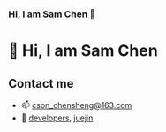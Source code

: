 ### Hi, I am Sam Chen 👋

# 👋 Hi, I am Sam Chen

## Contact me

- 📫 cson_chensheng@163.com
- 💬 [developers](https://developers.weixin.qq.com/community/personal/oCJUsw6CDczLYBukymF5bLqloT8k), [juejin](https://juejin.cn/user/4001878053493768)

<!--
**csonchen/csonchen** is a ✨ _special_ ✨ repository because its `README.md` (this file) appears on your GitHub profile.

Here are some ideas to get you started:

- 🔭 I’m currently working on ...
- 🌱 I’m currently learning ...
- 👯 I’m looking to collaborate on ...
- 🤔 I’m looking for help with ...
- 💬 Ask me about ...
- 📫 How to reach me: ...
- 😄 Pronouns: ...
- ⚡ Fun fact: ...
-->
